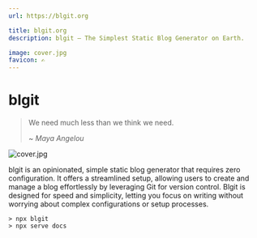 ```yaml
---
url: https://blgit.org

title: blgit.org
description: blgit – The Simplest Static Blog Generator on Earth.

image: cover.jpg
favicon: ✍️
---
```


# blgit

> We need much less than we think we need. 
>
> ~ <cite>Maya Angelou</cite>

![cover.jpg](cover.jpg)

blgit is an opinionated, simple static blog generator that requires zero configuration. It offers a streamlined setup, allowing users to create and manage a blog effortlessly by leveraging Git for version control. Blgit is designed for speed and simplicity, letting you focus on writing without worrying about complex configurations or setup processes.

```
> npx blgit
> npx serve docs
```
